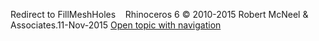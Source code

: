 ---
---

Redirect to FillMeshHoles&#160;
&#160;
Rhinoceros 6 © 2010-2015 Robert McNeel &amp; Associates.11-Nov-2015
 [Open topic with navigation](fillmeshholes.html) 

